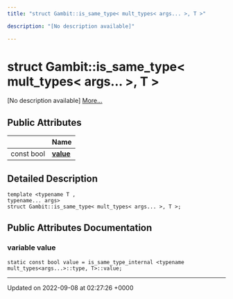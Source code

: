 ```yaml
---
title: "struct Gambit::is_same_type< mult_types< args... >, T >"

description: "[No description available]"

---
```


# struct Gambit::is_same_type< mult_types< args... >, T >



[No description available] [More...](#detailed-description)

## Public Attributes

|                | Name           |
| -------------- | -------------- |
| const bool | **[value](/documentation/code/classes/structgambit_1_1is__same__type_3_01mult__types_3_01args_8_8_8_01_4_00_01t_01_4/#variable-value)**  |

## Detailed Description

```
template <typename T ,
typename... args>
struct Gambit::is_same_type< mult_types< args... >, T >;
```

## Public Attributes Documentation

### variable value

```
static const bool value = is_same_type_internal <typename mult_types<args...>::type, T>::value;
```


-------------------------------

Updated on 2022-09-08 at 02:27:26 +0000